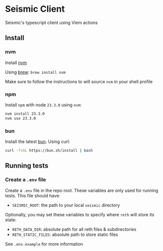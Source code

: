 # Seismic Client

Seismic's typescript client using Viem actions

## Install

### nvm

Install [nvm](https://github.com/nvm-sh/nvm?tab=readme-ov-file#installing-and-updating)

Using [brew](https://formulae.brew.sh/formula/nvm):
`brew install nvm`

Make sure to follow the instructions to will source `nvm` in your shell profile

### npm

Install `npm` with node `23.3.0` using `nvm`:

```sh
nvm install 23.3.0
nvm use 23.3.0
```

### bun

Install the latest [bun](https://bun.sh/docs/installation). Using curl:

```sh
curl -fsSL https://bun.sh/install | bash
```

## Running tests

### Create a `.env` file

Create a `.env` file in the repo root. These variables are only used for running tests. This file should have:

- `SEISMIC_ROOT`: the path to your local `seismic` directory

Optionally, you may set these variables to specify where `reth` will store its state:

- `RETH_DATA_DIR`: absolute path for all reth files & subdirectories
- `RETH_STATIC_FILES`: absolute path to store static files

See `.env.example` for more information
